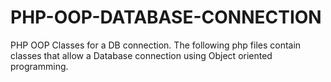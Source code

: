# PHP-OOP-DATABASE-CONNECTION
PHP OOP Classes for a DB connection.
The following php files contain classes that allow a Database connection using Object oriented programming.

